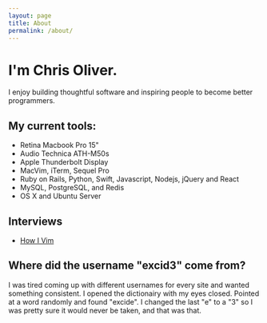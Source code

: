 ```yaml
---
layout: page
title: About
permalink: /about/
---
```


# I'm Chris Oliver.
I enjoy building thoughtful software and inspiring people to become better programmers.

## My current tools:

* Retina Macbook Pro 15"
* Audio Technica ATH-M50s
* Apple Thunderbolt Display
* MacVim, iTerm, Sequel Pro
* Ruby on Rails, Python, Swift, Javascript, Nodejs, jQuery and React
* MySQL, PostgreSQL, and Redis
* OS X and Ubuntu Server

## Interviews

* [How I Vim](http://howivim.com/2016/chris-oliver/)

## Where did the username "excid3" come from?

I was tired coming up with different usernames for every site and wanted
something consistent. I opened the dictionairy with my eyes closed.
Pointed at a word randomly and found "excide". I changed the last "e" to a
"3" so I was pretty sure it would never be taken, and that was that.
